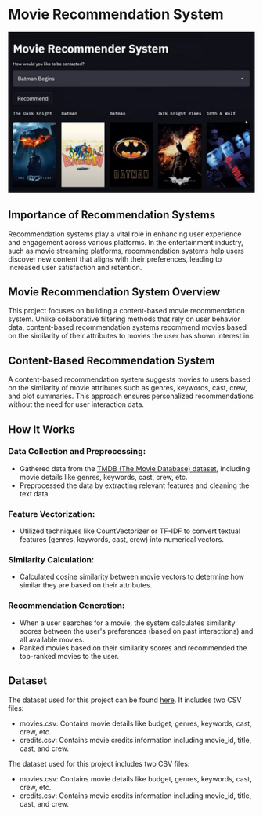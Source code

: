 # Movie Recommendation System

![Demo](demo.jpg)

## Importance of Recommendation Systems

Recommendation systems play a vital role in enhancing user experience and engagement across various platforms. In the entertainment industry, such as movie streaming platforms, recommendation systems help users discover new content that aligns with their preferences, leading to increased user satisfaction and retention.

## Movie Recommendation System Overview

This project focuses on building a content-based movie recommendation system. Unlike collaborative filtering methods that rely on user behavior data, content-based recommendation systems recommend movies based on the similarity of their attributes to movies the user has shown interest in.

## Content-Based Recommendation System

A content-based recommendation system suggests movies to users based on the similarity of movie attributes such as genres, keywords, cast, crew, and plot summaries. This approach ensures personalized recommendations without the need for user interaction data.

## How It Works

### Data Collection and Preprocessing:

- Gathered data from the [TMDB (The Movie Database) dataset](https://www.kaggle.com/datasets/tmdb/tmdb-movie-metadata), including movie details like genres, keywords, cast, crew, etc.
- Preprocessed the data by extracting relevant features and cleaning the text data.

### Feature Vectorization:

- Utilized techniques like CountVectorizer or TF-IDF to convert textual features (genres, keywords, cast, crew) into numerical vectors.

### Similarity Calculation:

- Calculated cosine similarity between movie vectors to determine how similar they are based on their attributes.

### Recommendation Generation:

- When a user searches for a movie, the system calculates similarity scores between the user's preferences (based on past interactions) and all available movies.
- Ranked movies based on their similarity scores and recommended the top-ranked movies to the user.

## Dataset

The dataset used for this project can be found [here](https://www.kaggle.com/datasets/tmdb/tmdb-movie-metadata). It includes two CSV files:

- movies.csv: Contains movie details like budget, genres, keywords, cast, crew, etc.
- credits.csv: Contains movie credits information including movie_id, title, cast, and crew.


The dataset used for this project includes two CSV files:

- movies.csv: Contains movie details like budget, genres, keywords, cast, crew, etc.
- credits.csv: Contains movie credits information including movie_id, title, cast, and crew.
